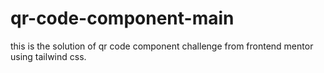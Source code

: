 # qr-code-component-main
 this is the solution of qr code component challenge from frontend mentor using tailwind css.

